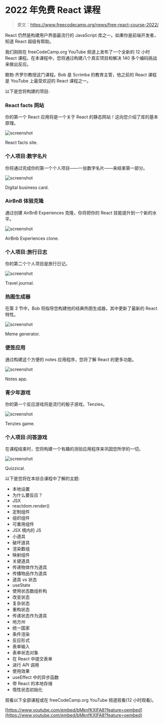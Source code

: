 # 2022 年免费 React 课程

> 原文：<https://www.freecodecamp.org/news/free-react-course-2022/>

React 仍然是构建用户界面最流行的 JavaScript 库之一。如果你是前端开发者，知道 React 超级有帮助。

我们刚刚在 freeCodeCamp.org YouTube 频道上发布了一个全新的 12 小时 React 课程。在本课程中，您将通过构建八个真实项目和解决 140 多个编码挑战来做出反应。

鲍勃·齐罗尔教授这门课程。Bob 是 Scrimba 的教育主管，他之前的 React 课程是 YouTube 上最受欢迎的 React 课程之一。

以下是您将构建的项目:

### React facts 网站

你的第一个 React 应用将是一个关于 React 的静态网站！这向您介绍了库的基本原理。

![screenshot](img/009b9282017501d6471256759017926a.png)

React facts site.

### 个人项目:数字名片

你将通过完成你的第一个个人项目——一张数字名片——来结束第一部分。

![screenshot](img/2d784da1a1e25b6e856b29f072e4c8a3.png)

Digital business card.

### AirBnB 体验克隆

通过创建 AirBnB Experiences 克隆，你将把你的 React 技能提升到一个新的水平。

![screenshot](img/3122840771a19dfc853e6f2105256f77.png)

AirBnb Experiences clone.

### 个人项目:旅行日志

你的第二个个人项目是旅行日记。

![screenshot](img/30695179788e347a5b449a75eecf253f.png)

Travel journal.

### 热图生成器

在第 3 节中，Bob 将指导您构建他的经典热图生成器，其中更新了最新的 React 特性。

![screenshot](img/15f46756dd9a1b6970c95d1578d19e13.png)

Meme generator.

### 便签应用

通过构建这个方便的 notes 应用程序，您将了解 React 的更多功能。

![screenshot](img/5665055dd023f27e209dec1440f5ecf2.png)

Notes app.

### 青少年游戏

你的第一个反应游戏将是流行的骰子游戏，Tenzies。

![screenshot](img/7355566e28a8ee09327ac3f0869bf0f8.png)

Tenzies game.

### 个人项目:问答游戏

在课程结束时，您将构建一个有趣的测验应用程序来巩固您所学的一切。

![screenshot](img/c68b6c1d48f8db7d15001ad522e9ef02.png)

Quizzical.

以下是您将在本综合课程中了解的主题:

*   本地设置
*   为什么要反应？
*   JSX
*   reactdom.render()
*   定制组件
*   组织组件
*   可重用组件
*   JSX 境内的 JS
*   小道具
*   破坏道具
*   渲染数组
*   映射组件
*   关键道具
*   传递物体作为道具
*   传播物品作为道具
*   道具 vs 状态
*   useState
*   使用状态数组析构
*   改变状态
*   复杂状态
*   重构状态
*   传递状态作为道具
*   地方州
*   统一国家
*   条件渲染
*   反应形式
*   表单输入
*   表单状态对象
*   在 React 中提交表单
*   进行 API 调用
*   使用效果
*   useEffect 中的异步函数
*   带 React 的本地存储
*   惰性状态初始化

观看以下全部课程或在 freeCodeCamp.org YouTube 频道观看(12 小时观看)。

[https://www.youtube.com/embed/bMknfKXIFA8?feature=oembed](https://www.youtube.com/embed/bMknfKXIFA8?feature=oembed)